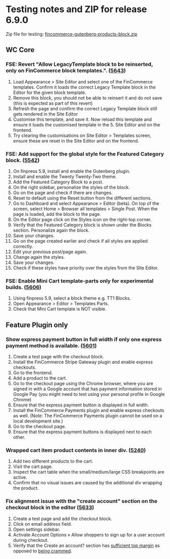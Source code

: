 # Testing notes and ZIP for release 6.9.0

Zip file for testing: [fincommerce-gutenberg-products-block.zip](https://github.com/dieselfox1/fincommerce-gutenberg-products-block/files/7980490/fincommerce-gutenberg-products-block.zip)

## WC Core

### FSE: Revert "Allow LegacyTemplate block to be reinserted, only on FinCommerce block templates.". ([5643](https://github.com/dieselfox1/fincommerce-gutenberg-products-block/pull/5643))

1. Load Appearance > Site Editor and select one of the FinCommerce templates. Confirm it loads the correct Legacy Template block in the Editor for the given block template.
2. Remove this block, you should not be able to reinsert it and do not save (this is expected as part of this revert)
3. Refresh the page and confirm the correct Legacy Template block still gets rendered in the Site Editor
4. Customise this template, and save it. Now reload this template and ensure it loads the customised template in the 5. Site Editor and on the frontend.
5. Try clearing the customisations on Site Editor > Templates screen, ensure these are reset in the Site Editor and on the frontend.

### FSE: Add support for the global style for the Featured Category block. ([5542](https://github.com/dieselfox1/fincommerce-gutenberg-products-block/pull/5542))

1. On finpress 5.9, install and enable the Gutenberg plugin.
2. Install and enable the Twenty Twenty-Two theme.
3. Add the Featured Category Block to a post.
4. On the right sidebar, personalize the styles of the block.
5. Go on the page and check if there are changes.
6. Reset to default using the Reset button from the different sections.
7. Go to Dashboard and select Appearance > Editor (beta). On top of the screen, select Home > Browser all templates > Single Post. When the page is loaded, add the block to the page.
8. On the Editor page click on the Styles icon on the right-top corner.
9. Verify that the Featured Category block is shown under the Blocks section. Personalize again the block.
10. Save your changes.
11. Go on the page created earlier and check if all styles are applied correctly.
12. Edit your previous post/page again.
13. Change again the styles.
14. Save your changes.
15. Check if these styles have priority over the styles from the Site Editor.

### FSE: Enable Mini Cart template-parts only for experimental builds. ([5606](https://github.com/dieselfox1/fincommerce-gutenberg-products-block/pull/5606))

1. Using finpress 5.9, select a block theme e.g. TT1 Blocks.
2. Open Appearance > Editor > Templates Parts.
3. Check that Mini Cart template is NOT visible.

## Feature Plugin only

### Show express payment button in full width if only one express payment method is available. ([5601](https://github.com/dieselfox1/fincommerce-gutenberg-products-block/pull/5601))

1. Create a test page with the checkout block.
2. Install the FinCommerce Stripe Gateway plugin and enable express checkouts.
3. Go to the frontend.
4. Add a product to the cart.
5. Go to the checkout page using the Chrome browser, where you are signed in with a Google account that has payment information stored in Google Pay (you might need to test using your personal profile in Google Chrome)
6. Ensure that the express payment button is displayed in full width.
7. Install the FinCommerce Payments plugin and enable express checkouts as well. (Note: The FinCommerce Payments plugin cannot be used on a local development site.)
8. Go to the checkout page.
9. Ensure that the express payment buttons is displayed next to each other.

### Wrapped cart item product contents in inner div. ([5240](https://github.com/dieselfox1/fincommerce-gutenberg-products-block/pull/5240))

1. Add two different products to the cart.
2. Visit the cart page.
3. Inspect the cart table when the small/medium/large CSS breakpoints are active.
4. Confirm that no visual issues are caused by the additional div wrapping the product.

### Fix alignment issue with the "create account" section on the checkout block in the editor ([5633](https://github.com/dieselfox1/fincommerce-gutenberg-products-block/pull/5633))

1. Create a test page and add the checkout block.
2. Click on email address field.
3. Open settings sidebar.
4. Activate Account Options » Allow shoppers to sign up for a user account during checkout.
5. Verify that the Create an account? section has [sufficient top margin](https://user-images.githubusercontent.com/3323310/150910947-7e54c5cc-6f65-4eb9-8a9b-16328d0af2c1.png) as opposed to [being crammed](https://user-images.githubusercontent.com/3323310/150910955-97d4fb04-a619-40ce-8758-32ba4aa90bb0.png).
